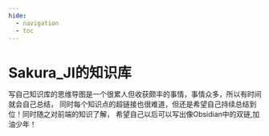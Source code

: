 ```yaml
---
hide:
  - navigation
  - toc
---
```


# Sakura_JI的知识库

写自己知识库的思维导图是一个很累人但收获颇丰的事情，事情众多，所以有时间就会自己总结，
同时每个知识点的超链接也很难道，但还是希望自己持续总结到位！同时随之对前端的知识了解，
希望自己以后可以写出像Obsidian中的双链,加油少年！

<!DOCTYPE html>
<html>
<head>
<meta charset="UTF-8">
<meta name="viewport" content="width=device-width, initial-scale=1.0">
<meta http-equiv="X-UA-Compatible" content="ie=edge">
<title>Markmap</title>
<style>
* {
  margin: 0;
  padding: 0;
}
#mindmap {
  display: block;
  width: 100vw;
  height: 100vh;
}
</style>
<link rel="stylesheet" href="https://cdn.jsdelivr.net/npm/markmap-toolbar@0.15.0/dist/style.css">
</head>
<body>
<svg id="mindmap"></svg>
<script src="https://cdn.jsdelivr.net/npm/d3@7.8.5/dist/d3.min.js"></script><script src="https://cdn.jsdelivr.net/npm/markmap-view@0.15.0/dist/browser/index.js"></script><script src="https://cdn.jsdelivr.net/npm/markmap-toolbar@0.15.0/dist/index.js"></script><script>(r => {
                setTimeout(r);
              })(() => {
  const {
    markmap,
    mm
  } = window;
  const {
    el
  } = markmap.Toolbar.create(mm);
  el.setAttribute('style', 'position:absolute;bottom:20px;right:20px');
  document.body.append(el);
})</script><script>((getMarkmap, getOptions, root, jsonOptions) => {
          const markmap = getMarkmap();
          window.mm = markmap.Markmap.create('svg#mindmap', (getOptions || markmap.deriveOptions)(jsonOptions), root);
        })(() => window.markmap,null,{"type":"heading","depth":0,"payload":{"lines":[0,1]},"content":"Sakura-Ji思维大脑","children":[{"type":"heading","depth":1,"payload":{"lines":[2,3]},"content":"编程语言","children":[]},{"type":"heading","depth":1,"payload":{"lines":[4,5]},"content":"Linux系统","children":[{"type":"heading","depth":2,"payload":{"lines":[6,7]},"content":"Gcc编译器","children":[{"type":"list_item","depth":3,"payload":{"lines":[8,9],"index":1},"content":"1. GCC 编译器的编译流程","children":[{"type":"list_item","depth":4,"payload":{"lines":[9,10],"index":1},"content":"1. 预处理就是展开所有的头文件、替换程序中的宏、解析条件编译并添加到文件中","children":[]},{"type":"list_item","depth":4,"payload":{"lines":[10,11],"index":2},"content":"2. 编译是将经过预编译处理的代码编译成汇编代码，也就是我们常说的程序编译,检查代码规范性、语法错误等，在检查无误后把代码翻译成汇编语言","children":[]},{"type":"list_item","depth":4,"payload":{"lines":[11,12],"index":3},"content":"3. 汇编就是将汇编语言文件编译成二进制目标文件","children":[]},{"type":"list_item","depth":4,"payload":{"lines":[12,13],"index":4},"content":"4. 链接就是将汇编出来的多个二进制目标文件链接在一起，形成最终的可执行文件，链接的时候还会涉及到静态库和动态库等问题","children":[]}]},{"type":"list_item","depth":3,"payload":{"lines":[13,14],"index":2},"content":"2. 创建静态库","children":[]},{"type":"list_item","depth":3,"payload":{"lines":[14,15],"index":3},"content":"3. 创建动态库","children":[]},{"type":"list_item","depth":3,"payload":{"lines":[15,16],"index":4},"content":"4. GDB调试","children":[{"type":"list_item","depth":4,"payload":{"lines":[16,17]},"content":"启动单步调试: start","children":[]},{"type":"list_item","depth":4,"payload":{"lines":[17,18]},"content":"n: 按步调式 -- 遇到函数不进入函数内部","children":[]},{"type":"list_item","depth":4,"payload":{"lines":[18,19]},"content":"s: 按步调式 -- 遇到函数会进入函数内部","children":[]},{"type":"list_item","depth":4,"payload":{"lines":[19,20]},"content":"finish: -- 结束当前函数，返回到调用点","children":[]},{"type":"list_item","depth":4,"payload":{"lines":[20,21]},"content":"带有主函数传参的gdb调试","children":[]}]}]},{"type":"heading","depth":2,"payload":{"lines":[22,23]},"content":"Makefile","children":[]},{"type":"heading","depth":2,"payload":{"lines":[24,25]},"content":"Linux文件","children":[{"type":"list_item","depth":3,"payload":{"lines":[26,27],"index":1},"content":"1. 非缓存区的IO文件的函数","children":[{"type":"list_item","depth":4,"payload":{"lines":[27,28]},"content":"open()","children":[]},{"type":"list_item","depth":4,"payload":{"lines":[28,29]},"content":"close()","children":[]},{"type":"list_item","depth":4,"payload":{"lines":[29,30]},"content":"write()","children":[]},{"type":"list_item","depth":4,"payload":{"lines":[30,31]},"content":"read()","children":[]},{"type":"list_item","depth":4,"payload":{"lines":[31,32]},"content":"lseek()","children":[]}]},{"type":"list_item","depth":3,"payload":{"lines":[32,33],"index":2},"content":"2. 时间编程函数","children":[{"type":"list_item","depth":4,"payload":{"lines":[33,34]},"content":"opendir()","children":[]},{"type":"list_item","depth":4,"payload":{"lines":[34,35]},"content":"closedir()","children":[]},{"type":"list_item","depth":4,"payload":{"lines":[35,36]},"content":"readdir()","children":[]},{"type":"list_item","depth":4,"payload":{"lines":[36,37]},"content":"mkdir()","children":[]},{"type":"list_item","depth":4,"payload":{"lines":[37,38]},"content":"rmdir()","children":[]},{"type":"list_item","depth":4,"payload":{"lines":[38,39]},"content":"getcwd()","children":[]},{"type":"list_item","depth":4,"payload":{"lines":[39,40]},"content":"chdir()","children":[]},{"type":"list_item","depth":4,"payload":{"lines":[40,41]},"content":"chmod()","children":[]},{"type":"list_item","depth":4,"payload":{"lines":[41,42]},"content":"rewinddir()","children":[]},{"type":"list_item","depth":4,"payload":{"lines":[42,43]},"content":"telldir()","children":[]},{"type":"list_item","depth":4,"payload":{"lines":[43,44]},"content":"seekdir()","children":[]}]}]},{"type":"heading","depth":2,"payload":{"lines":[45,46]},"content":"Linux进程","children":[{"type":"list_item","depth":3,"payload":{"lines":[47,48]},"content":"进程的定义：是一个程序一次执行的过程，是操作系统动态执行的基本单元","children":[{"type":"list_item","depth":4,"payload":{"lines":[48,49]},"content":"进程的","children":[]}]},{"type":"list_item","depth":3,"payload":{"lines":[49,50]},"content":"进程的状态","children":[]},{"type":"list_item","depth":3,"payload":{"lines":[50,51]},"content":"进程的资源分配","children":[]},{"type":"list_item","depth":3,"payload":{"lines":[51,52]},"content":"进程的特点","children":[]},{"type":"list_item","depth":3,"payload":{"lines":[52,53]},"content":"进程的关系","children":[]},{"type":"list_item","depth":3,"payload":{"lines":[53,54]},"content":"特殊进程","children":[]},{"type":"list_item","depth":3,"payload":{"lines":[54,55]},"content":"进程的函数","children":[{"type":"list_item","depth":4,"payload":{"lines":[55,56]},"content":"getpid()","children":[]},{"type":"list_item","depth":4,"payload":{"lines":[56,57]},"content":"getppid()","children":[]},{"type":"list_item","depth":4,"payload":{"lines":[57,58]},"content":"fork()","children":[]},{"type":"list_item","depth":4,"payload":{"lines":[58,59]},"content":"vfork()","children":[]},{"type":"list_item","depth":4,"payload":{"lines":[59,60]},"content":"exit(0)","children":[]},{"type":"list_item","depth":4,"payload":{"lines":[60,61]},"content":"_exit(0)","children":[]},{"type":"list_item","depth":4,"payload":{"lines":[61,62]},"content":"wait()","children":[]},{"type":"list_item","depth":4,"payload":{"lines":[62,63]},"content":"waitpid()","children":[]},{"type":"list_item","depth":4,"payload":{"lines":[63,64]},"content":"system()","children":[]},{"type":"list_item","depth":4,"payload":{"lines":[64,65]},"content":"glob()","children":[]},{"type":"list_item","depth":4,"payload":{"lines":[65,66]},"content":"atexit()","children":[]},{"type":"list_item","depth":4,"payload":{"lines":[66,67]},"content":"exec函数族","children":[{"type":"list_item","depth":5,"payload":{"lines":[67,68]},"content":"execl()","children":[]},{"type":"list_item","depth":5,"payload":{"lines":[68,69]},"content":"execv()","children":[]},{"type":"list_item","depth":5,"payload":{"lines":[69,70]},"content":"execle()","children":[]},{"type":"list_item","depth":5,"payload":{"lines":[70,71]},"content":"execve()","children":[]},{"type":"list_item","depth":5,"payload":{"lines":[71,72]},"content":"execlp()","children":[]},{"type":"list_item","depth":5,"payload":{"lines":[72,73]},"content":"execvp()","children":[]}]}]}]},{"type":"heading","depth":2,"payload":{"lines":[74,75]},"content":"Linux通信","children":[{"type":"list_item","depth":3,"payload":{"lines":[76,77]},"content":"IPC(Inter-Process Communication)是指不同进程之间进行数据交换和共享信息的机制","children":[]},{"type":"list_item","depth":3,"payload":{"lines":[77,78]},"content":"IPC的系统命令","children":[]},{"type":"list_item","depth":3,"payload":{"lines":[78,79]},"content":"IPC的通信方式","children":[{"type":"list_item","depth":4,"payload":{"lines":[79,80]},"content":"信号(signal)","children":[{"type":"list_item","depth":5,"payload":{"lines":[80,81]},"content":"系统信号的种类：","children":[{"type":"list_item","depth":6,"payload":{"lines":[81,82]},"content":"信号2：SIGINT： Ctrl+C 结束进程","children":[]},{"type":"list_item","depth":6,"payload":{"lines":[82,83]},"content":"信号3：SIGQUIT：Ctrl + \\ 结束进程","children":[]},{"type":"list_item","depth":6,"payload":{"lines":[83,84]},"content":"信号9：SIGKILL：无条件终止进程的信号。使用SIGKILL信号将无法捕获或忽略，进程会立即被终止。(不能被改造)","children":[]},{"type":"list_item","depth":6,"payload":{"lines":[84,85]},"content":"信号10、12:用户预留的信号","children":[]},{"type":"list_item","depth":6,"payload":{"lines":[85,86]},"content":"信号14：SIGALRM：闹钟信号，用于定时","children":[]},{"type":"list_item","depth":6,"payload":{"lines":[86,87]},"content":"信号17：SIGCHLD：只要子进程状态发生变化，父进程就能够接收到17号信号","children":[]},{"type":"list_item","depth":6,"payload":{"lines":[87,88]},"content":"信号19：SIGSTOP：暂停信号","children":[]},{"type":"list_item","depth":6,"payload":{"lines":[88,89]},"content":"信号18:SIGCONT 是继续进程","children":[]},{"type":"list_item","depth":6,"payload":{"lines":[89,90]},"content":"信号20：SIGTSTP：暂停运行","children":[]}]},{"type":"list_item","depth":5,"payload":{"lines":[90,91]},"content":"信号的函数","children":[{"type":"list_item","depth":6,"payload":{"lines":[91,92]},"content":"kill()","children":[]},{"type":"list_item","depth":6,"payload":{"lines":[92,93]},"content":"raise()","children":[]},{"type":"list_item","depth":6,"payload":{"lines":[93,94]},"content":"alarm()","children":[]},{"type":"list_item","depth":6,"payload":{"lines":[94,95]},"content":"pause()","children":[]},{"type":"list_item","depth":6,"payload":{"lines":[95,96]},"content":"signal()","children":[]}]}]},{"type":"list_item","depth":4,"payload":{"lines":[96,97]},"content":"无名管道(pipe)","children":[{"type":"list_item","depth":5,"payload":{"lines":[97,98]},"content":"无名管道可以方便地实现父子进程之间的通信","children":[]},{"type":"list_item","depth":5,"payload":{"lines":[98,99]},"content":"无名管道的函数","children":[{"type":"list_item","depth":6,"payload":{"lines":[99,100]},"content":"pipe()","children":[]}]}]},{"type":"list_item","depth":4,"payload":{"lines":[100,101]},"content":"有名管道(Name Pipe)","children":[{"type":"list_item","depth":5,"payload":{"lines":[101,102]},"content":"可以通过文件系统路径进行访问，允许不相关的进程之间进行通信","children":[{"type":"list_item","depth":6,"payload":{"lines":[102,103]},"content":"有名管道的函数","children":[{"type":"list_item","depth":7,"payload":{"lines":[103,104]},"content":"mkfifo()","children":[]},{"type":"list_item","depth":7,"payload":{"lines":[104,105]},"content":"access()","children":[]},{"type":"list_item","depth":7,"payload":{"lines":[105,106]},"content":"unlink()","children":[]}]}]}]},{"type":"list_item","depth":4,"payload":{"lines":[106,107]},"content":"共享内存(Shared Memory)","children":[]},{"type":"list_item","depth":4,"payload":{"lines":[107,108]},"content":"信号量集(Semaphore)","children":[]},{"type":"list_item","depth":4,"payload":{"lines":[108,109]},"content":"信号队列(Message Queue)","children":[]},{"type":"list_item","depth":4,"payload":{"lines":[109,110]},"content":"套接字(Socket)","children":[{"type":"list_item","depth":5,"payload":{"lines":[110,111]},"content":"套接字函数","children":[{"type":"list_item","depth":6,"payload":{"lines":[111,112]},"content":"socket():创建一个套接字，并返回一个文件描述符。","children":[]},{"type":"list_item","depth":6,"payload":{"lines":[112,113]},"content":"bind(): 将套接字与特定的地址和端口绑定。","children":[]},{"type":"list_item","depth":6,"payload":{"lines":[113,114]},"content":"listen(): 将一个流套接字转换为被动监听模式，等待连接请求。","children":[]},{"type":"list_item","depth":6,"payload":{"lines":[114,115]},"content":"accept(): 接受连接请求，并返回一个新的套接字文件描述符，用于与客户端进行通信。","children":[]},{"type":"list_item","depth":6,"payload":{"lines":[115,116]},"content":"connect(): 建立与服务器的连接。","children":[]},{"type":"list_item","depth":6,"payload":{"lines":[116,117]},"content":"send(): 发送数据到套接字。","children":[]},{"type":"list_item","depth":6,"payload":{"lines":[117,118]},"content":"recv(): 从套接字接收数据。","children":[]},{"type":"list_item","depth":6,"payload":{"lines":[118,119]},"content":"close(): 关闭套接字。","children":[]}]}]}]}]},{"type":"heading","depth":2,"payload":{"lines":[120,121]},"content":"Linux线程","children":[{"type":"list_item","depth":3,"payload":{"lines":[122,123]},"content":"线程的函数","children":[{"type":"list_item","depth":4,"payload":{"lines":[123,124]},"content":"pthread_create() 用于创建一个新的线程的函数","children":[]},{"type":"list_item","depth":4,"payload":{"lines":[124,125]},"content":"pthread_join() 用于等待指定的线程结束，并获取其返回值(如果有)的函数","children":[]},{"type":"list_item","depth":4,"payload":{"lines":[125,126]},"content":"pthread_exit() 用于终止当前线程，并可选择传递一个线程的退出状态的函数","children":[]},{"type":"list_item","depth":4,"payload":{"lines":[126,127]},"content":"pthread_self() 用于获取调用它的线程的线程ID(Thread ID)的函数","children":[]},{"type":"list_item","depth":4,"payload":{"lines":[127,128]},"content":"pthread_cancel() 用于取消指定的线程的函数","children":[]},{"type":"list_item","depth":4,"payload":{"lines":[128,129]},"content":"pthread_cleanup_push() 和 pthread_cleanup_pop() 用于在线程执行过程中注册清理函数的函数","children":[]},{"type":"list_item","depth":4,"payload":{"lines":[129,130]},"content":"pthread_kill() 用于向指定的线程发送信号的函数(同进程)","children":[]}]}]},{"type":"heading","depth":2,"payload":{"lines":[131,132]},"content":"Linux网络","children":[{"type":"heading","depth":3,"payload":{"lines":[133,134]},"content":"通信协议","children":[{"type":"list_item","depth":4,"payload":{"lines":[135,136],"index":1},"content":"1. TCP（Transmission Control Protocol 传输控制协议）","children":[{"type":"list_item","depth":5,"payload":{"lines":[136,137]},"content":"是一种面向连接的、可靠的、基于字节流的传输层通信协议，利用套接字进行通信。","children":[]},{"type":"list_item","depth":5,"payload":{"lines":[137,138]},"content":"TCP 编程的 C/S 架构","children":[{"type":"list_item","depth":6,"payload":{"lines":[138,139]},"content":"客户端","children":[{"type":"list_item","depth":7,"payload":{"lines":[139,140],"index":1},"content":"1. <a href=\"../../LinuxSystem/Communication#Socket\">socket()</a>","children":[]},{"type":"list_item","depth":7,"payload":{"lines":[140,141],"index":2},"content":"2. 设置要登录的服务器地址IP和端口号Port","children":[]},{"type":"list_item","depth":7,"payload":{"lines":[141,142],"index":3},"content":"3. connect()向服务器端请求建立连接","children":[]},{"type":"list_item","depth":7,"payload":{"lines":[142,143],"index":4},"content":"4. send()向服务器发送消息--参数中的socket是客户端自己创建的","children":[]},{"type":"list_item","depth":7,"payload":{"lines":[143,144],"index":5},"content":"5. recv()接收服务器消息--参数中的socket是客户端自己创建的","children":[]},{"type":"list_item","depth":7,"payload":{"lines":[144,145],"index":6},"content":"6. close()关闭客户端创建的套接字","children":[]}]},{"type":"list_item","depth":6,"payload":{"lines":[145,146]},"content":"服务器","children":[{"type":"list_item","depth":7,"payload":{"lines":[146,147],"index":1},"content":"1. socket()","children":[]},{"type":"list_item","depth":7,"payload":{"lines":[147,148],"index":2},"content":"2. 设置服务器地址IP和端口号Port","children":[]},{"type":"list_item","depth":7,"payload":{"lines":[148,149],"index":3},"content":"3. bind()将套接字与特定的地址和端口绑定","children":[]},{"type":"list_item","depth":7,"payload":{"lines":[149,150],"index":4},"content":"4. listen()设置服务器在同一时刻最多允许多少个客户端连接","children":[]},{"type":"list_item","depth":7,"payload":{"lines":[150,151],"index":5},"content":"5. accept()等待客户端连接并创建新的套接字--通信套接字","children":[]},{"type":"list_item","depth":7,"payload":{"lines":[151,152],"index":6},"content":"6. recv()接收客户端发送的消息--参数中的socket是accept创建的通信套接字","children":[]},{"type":"list_item","depth":7,"payload":{"lines":[152,153],"index":7},"content":"7. send()向客户端发送消息--参数中的socket是accept创建的通信套接字","children":[]},{"type":"list_item","depth":7,"payload":{"lines":[153,154],"index":8},"content":"8. close()关闭服务器创建的套接字和accept创建的新的用来通信的套接字+","children":[]}]}]}]},{"type":"list_item","depth":4,"payload":{"lines":[154,155],"index":2},"content":"2. UDP（User Datagram Protocol）无连接的网络通信协议","children":[]}]}]}]},{"type":"heading","depth":1,"payload":{"lines":[156,157]},"content":"嵌入式编程","children":[]},{"type":"heading","depth":1,"payload":{"lines":[158,159]},"content":"GodTool","children":[]}]},{})</script>
</body>
</html>
